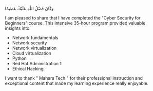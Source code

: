 
وَكَانَ فَضْلُ اللَّهِ عَلَيْكَ عَظِيمًا

I am pleased to share that I have completed the "Cyber Security for Beginners" course. This intensive 35-hour program provided valuable insights into:
- Network fundamentals
- Network security
- Network virtualization
- Cloud virtualization
- Python
- Red Hat Administration 1
- Ethical Hacking.

I want to thank " Mahara Tech " for their professional instruction and exceptional content that made my learning experience really enjoyable.


